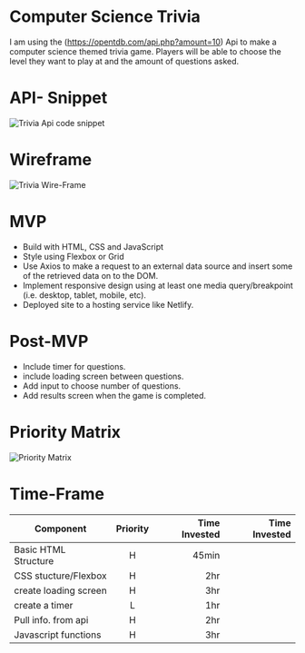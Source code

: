 

# Computer Science Trivia 

I am using the (https://opentdb.com/api.php?amount=10) Api to make a computer science themed trivia game. Players will be able to choose the level they want to play at and the amount of questions asked. 


  # API- Snippet 

  ![Trivia Api code snippet](https://i.imgur.com/up86cdQ.png?)

# Wireframe
 ![Trivia Wire-Frame](https://i.imgur.com/0T0K8nA.png)

# MVP
- Build with HTML, CSS and JavaScript
- Style using Flexbox or Grid
- Use Axios to make a request to an external data source and insert some of the retrieved data on to the DOM.
- Implement responsive design using at least one media query/breakpoint (i.e. desktop, tablet, mobile, etc).
- Deployed site to a hosting service like Netlify.
 

# Post-MVP
- Include timer for questions. 
- include loading screen between questions. 
- Add input to choose number of questions.
- Add results screen when the game is completed. 


# Priority Matrix 

![Priority Matrix](https://i.imgur.com/HjRTNUV.png)

# Time-Frame
| Component | Priority| Time Invested |Time Invested  |
| ------------- |:-------------:| -----:| ------:
| Basic HTML Structure     | H | 45min |
| CSS stucture/Flexbox    | H      |   2hr |
| create loading screen | H     | 3hr |
| create a timer | L | 1hr |
| Pull info. from api | H | 2hr 
| Javascript functions | H |  3hr



